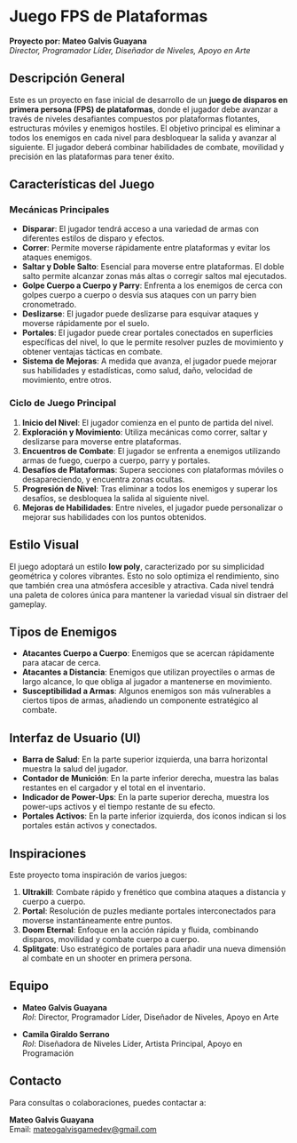 
# **Juego FPS de Plataformas**

**Proyecto por: Mateo Galvis Guayana**  
*Director, Programador Líder, Diseñador de Niveles, Apoyo en Arte*

## **Descripción General**

Este es un proyecto en fase inicial de desarrollo de un **juego de disparos en primera persona (FPS) de plataformas**, donde el jugador debe avanzar a través de niveles desafiantes compuestos por plataformas flotantes, estructuras móviles y enemigos hostiles. El objetivo principal es eliminar a todos los enemigos en cada nivel para desbloquear la salida y avanzar al siguiente. El jugador deberá combinar habilidades de combate, movilidad y precisión en las plataformas para tener éxito.

## **Características del Juego**

### **Mecánicas Principales**
- **Disparar**: El jugador tendrá acceso a una variedad de armas con diferentes estilos de disparo y efectos.
- **Correr**: Permite moverse rápidamente entre plataformas y evitar los ataques enemigos.
- **Saltar y Doble Salto**: Esencial para moverse entre plataformas. El doble salto permite alcanzar zonas más altas o corregir saltos mal ejecutados.
- **Golpe Cuerpo a Cuerpo y Parry**: Enfrenta a los enemigos de cerca con golpes cuerpo a cuerpo o desvía sus ataques con un parry bien cronometrado.
- **Deslizarse**: El jugador puede deslizarse para esquivar ataques y moverse rápidamente por el suelo.
- **Portales**: El jugador puede crear portales conectados en superficies específicas del nivel, lo que le permite resolver puzles de movimiento y obtener ventajas tácticas en combate.
- **Sistema de Mejoras**: A medida que avanza, el jugador puede mejorar sus habilidades y estadísticas, como salud, daño, velocidad de movimiento, entre otros.

### **Ciclo de Juego Principal**
1. **Inicio del Nivel**: El jugador comienza en el punto de partida del nivel.
2. **Exploración y Movimiento**: Utiliza mecánicas como correr, saltar y deslizarse para moverse entre plataformas.
3. **Encuentros de Combate**: El jugador se enfrenta a enemigos utilizando armas de fuego, cuerpo a cuerpo, parry y portales.
4. **Desafíos de Plataformas**: Supera secciones con plataformas móviles o desapareciendo, y encuentra zonas ocultas.
5. **Progresión de Nivel**: Tras eliminar a todos los enemigos y superar los desafíos, se desbloquea la salida al siguiente nivel.
6. **Mejoras de Habilidades**: Entre niveles, el jugador puede personalizar o mejorar sus habilidades con los puntos obtenidos.

## **Estilo Visual**
El juego adoptará un estilo **low poly**, caracterizado por su simplicidad geométrica y colores vibrantes. Esto no solo optimiza el rendimiento, sino que también crea una atmósfera accesible y atractiva. Cada nivel tendrá una paleta de colores única para mantener la variedad visual sin distraer del gameplay.

## **Tipos de Enemigos**
- **Atacantes Cuerpo a Cuerpo**: Enemigos que se acercan rápidamente para atacar de cerca.
- **Atacantes a Distancia**: Enemigos que utilizan proyectiles o armas de largo alcance, lo que obliga al jugador a mantenerse en movimiento.
- **Susceptibilidad a Armas**: Algunos enemigos son más vulnerables a ciertos tipos de armas, añadiendo un componente estratégico al combate.

## **Interfaz de Usuario (UI)**
- **Barra de Salud**: En la parte superior izquierda, una barra horizontal muestra la salud del jugador.
- **Contador de Munición**: En la parte inferior derecha, muestra las balas restantes en el cargador y el total en el inventario.
- **Indicador de Power-Ups**: En la parte superior derecha, muestra los power-ups activos y el tiempo restante de su efecto.
- **Portales Activos**: En la parte inferior izquierda, dos íconos indican si los portales están activos y conectados.

## **Inspiraciones**
Este proyecto toma inspiración de varios juegos:
1. **Ultrakill**: Combate rápido y frenético que combina ataques a distancia y cuerpo a cuerpo.
2. **Portal**: Resolución de puzles mediante portales interconectados para moverse instantáneamente entre puntos.
3. **Doom Eternal**: Enfoque en la acción rápida y fluida, combinando disparos, movilidad y combate cuerpo a cuerpo.
4. **Splitgate**: Uso estratégico de portales para añadir una nueva dimensión al combate en un shooter en primera persona.

## **Equipo**

- **Mateo Galvis Guayana**  
  *Rol*: Director, Programador Líder, Diseñador de Niveles, Apoyo en Arte

- **Camila Giraldo Serrano**  
  *Rol*: Diseñadora de Niveles Líder, Artista Principal, Apoyo en Programación

## **Contacto**

Para consultas o colaboraciones, puedes contactar a:

**Mateo Galvis Guayana**  
Email: [mateogalvisgamedev@gmail.com](mailto:mateogalvisgamedev@gmail.com)
